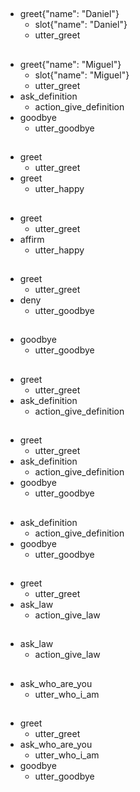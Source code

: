 ##
* greet{"name": "Daniel"}
  - slot{"name": "Daniel"}
  - utter_greet
  
##
* greet{"name": "Miguel"}
  - slot{"name": "Miguel"}
  - utter_greet
* ask_definition
    - action_give_definition
* goodbye
    - utter_goodbye

##
* greet
    - utter_greet
* greet
    - utter_happy

##
* greet
    - utter_greet
* affirm
    - utter_happy

##
* greet
    - utter_greet
* deny
    - utter_goodbye

##
* goodbye
    - utter_goodbye
  
##
* greet
    - utter_greet
* ask_definition
    - action_give_definition

##
* greet
    - utter_greet
* ask_definition
    - action_give_definition
* goodbye
    - utter_goodbye
    
##
* ask_definition
    - action_give_definition
* goodbye
    - utter_goodbye

##
* greet
    - utter_greet
* ask_law
    - action_give_law
    
##
* ask_law
    - action_give_law
    
##
* ask_who_are_you
    - utter_who_i_am
  
##
* greet
    - utter_greet
* ask_who_are_you
    - utter_who_i_am
* goodbye
    - utter_goodbye
 